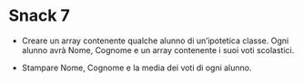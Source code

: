 # Snack 7

- Creare un array contenente qualche alunno di un’ipotetica classe. 
Ogni alunno avrà Nome, Cognome e un array contenente i suoi voti scolastici. 

- Stampare Nome, Cognome e la media dei voti di ogni alunno.